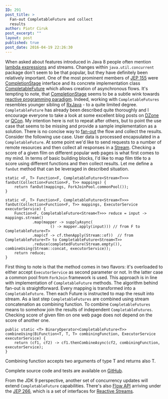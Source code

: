 ```yaml
---
ID: 291
post_title: >
  Fan-out CompletableFuture and collect
  results
author: Piotr Ciruk
post_excerpt: ""
layout: post
published: true
post_date: 2016-04-19 22:26:30
---
```

When asked about features introduced in Java 8 people often mention <a href="http://openjdk.java.net/jeps/126" target="_blank">lambda expressions</a> and streams. Changes within `java.util.concurrent` package don't seem to be that popular, but they have definitely been relatively important.
One of the most prominent members of <a href="http://openjdk.java.net/jeps/155" target="_blank">JEP 155</a> were <a href="https://docs.oracle.com/javase/8/docs/api/java/util/concurrent/CompletionStage.html" target="_blank">CompletionStage</a> interface and its concrete implementation class <a href="https://docs.oracle.com/javase/8/docs/api/java/util/concurrent/CompletableFuture.html" target="_blank">CompletableFuture</a> which allows creation of asynchronous flows. It's tempting to note, that <a href="https://docs.oracle.com/javase/8/docs/api/java/util/concurrent/CompletionStage.html" target="_blank">CompletionStage</a> seems to be a subtle wink towards <a href="https://en.wikipedia.org/wiki/Reactive_programming" target="_blank">reactive programming paradigm</a>. Indeed, working with `CompletableFutures` resembles younger sibling of <a href="https://github.com/ReactiveX/RxJava" target="_blank">RxJava</a> - to a quite limited degree.
`CompletableFuture` has already been described quite thoroughly and I encourage everyone to take a look at some excellent blog posts on <a href="https://dzone.com/articles/java-8-definitive-guide" target="_blank">DZone</a> or <a href="http://www.infoq.com/articles/Functional-Style-Callbacks-Using-CompletableFuture" target="_blank">QCon</a>. My intention here is not to repeat after others, but to point the use case that seems to be missing and provide a sample implementation as a solution.
There is no concise way to <a href="https://en.wikipedia.org/wiki/Fan-out_(software)" target="_blank">fan-out</a> the flow and collect the results. Consider the following use case. User data is processed encapsulated in a `CompletableFuture`. At some point we'd like to send requests to a number of remote resources and then collect all responses in a <a href="https://docs.oracle.com/javase/8/docs/api/java/util/stream/Stream.html" target="_blank">Stream</a>. Checking a score of a given film on different popular web pages is what first comes to my mind. In terms of basic building blocks, I'd like to map film title to a score using different functions and then collect results.
Let me define a `fanOut` method that can be leveraged in described situation.

```
static <F, T> Function<F, CompletableFuture<Stream<T>>> fanOut(Collection<Function<F, T>> mappings) {
	return fanOut(mappings, ForkJoinPool.commonPool());
}

static <F, T> Function<F, CompletableFuture<Stream<T>>> fanOut(Collection<Function<F, T>> mappings, ExecutorService executorService) {
	Function<F, CompletableFuture<Stream<T>>> reduce = input -> mappings.stream()
			.map(mapper -> supplyAsync(
					() -> mapper.apply(input))) // from F to CompletableFuture<T>
			.map(cf -> cf.thenApply(Stream::of))  // from CompletableFuture<T> to CompletableFuture<Stream<T>>
			.reduce(completedFuture(Stream.empty()), combineUsing(Stream::concat, executorService));
	return reduce;
}
```
First thing to note is that the method comes in two flavors: it's overloaded to either accept `ExecutorService` as second parameter or not. In the latter case a common pool from `ForkJoin` framework is used. This approach is in line with implementation of `CompletableFuture` methods.
The algorithm behind fan-out is straightforward. Every mapping is transformed into a `CompletableFuture`. Then each Future is instructed to map the result into stream. As a last step `CompletableFutures` are combined using stream concatenation as combining function.
To combine `CompletableFutures` means to somehow join the results of independent `CompletableFutures`. Checking score of given film on one web page does not depend on the score of another one.

```
public static <T> BinaryOperator<CompletableFuture<T>> combineUsing(BiFunction<T, T, T> combiningFunction, ExecutorService executorService) {
	return (cf1, cf2) -> cf1.thenCombineAsync(cf2, combiningFunction, executorService);
}
```
Combining function accepts two arguments of type T and returns also T.

Complete source code and tests are available on <a href="https://github.com/cpiotr/blog/blob/master/blog-code/src/main/java/pl/ciruk/blog/fanout/CompletableFutures.java" target="_blank">GitHub</a>.

From the JDK 9 perspective, another set of concurrency updates will extend `CompletableFuture` capabilities. There's also <a href="http://download.java.net/java/jdk9/docs/api/java/util/concurrent/Flow.html" target="_blank">Flow API</a> arriving under the <a href="http://openjdk.java.net/jeps/266" target="_blank">JEP 266</a>, which is a set of interfaces for <a href="http://www.reactive-streams.org/" target="_blank">Reactive Streams</a>.